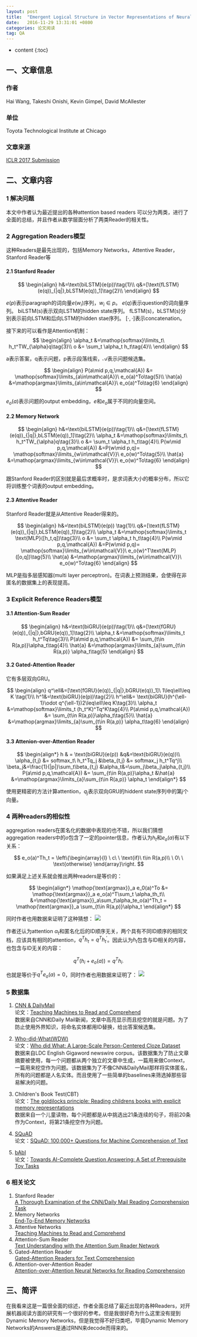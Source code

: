 ```yaml
---
layout: post
title:  "Emergent Logical Structure in Vector Representations of Neural Readers"
date:   2016-11-29 13:31:01 +0800
categories: 论文阅读
tag: QA
---
```


* content
{:toc}

## 一、文章信息

### 作者
Hai Wang, Takeshi Onishi, Kevin Gimpel, David McAllester

### 单位
Toyota Technological Institute at Chicago

### 文章来源
[ICLR 2017 Submission](https://arxiv.org/abs/1611.07954)

## 二、文章内容

### 1 解决问题
本文中作者认为最近提出的各种attention based readers 可以分为两类，进行了全面的总结，并且作者从数学层面分析了两类Reader的相关性。

### 2 Aggregation Readers模型
这种Readers是最先出现的，包括Memory Networks，Attentive Reader，Stanford Reader等

#### 2.1 Stanford Reader

$$
\begin{align}
h&=\text{biLSTM}(e(p))\tag{1}\\
q&=[\text{fLSTM}(e(q))_{|q|},bLSTM(e(q))_1]\tag{2}\\
\end{align}
$$

$e(p)$表示paragraph的词向量$e(w_i)$序列，$w_i \in p$。
$e(q)$表示question的词向量序列。
biLSTM(s)表示双向LSTM的hidden state序列。
fLSTM(s)，bLSTM(s)分别表示前向LSTM和后向LSTM的hidden stae序列。
$[\cdot,\cdot]$表示concatenation。

接下来的可以看作是Attention机制：
$$
\begin{align}
\alpha_t &=\mathop{softmax}\limits_t\ h_t^TW_{\alpha}q\tag{3}\\
o &= \sum_t \alpha_t h_t\tag{4}\\
\end{align}
$$

a表示答案，q表示问题，p表示段落线索，$\mathcal{A}$表示问题候选集。

$$
\begin{align}
P(a\mid p,q,\mathcal{A}) &= \mathop{softmax}\limits_{a\in\mathcal{A}}\ e_o(a)^To\tag{5}\\
\hat{a} &=\mathop{argmax}\limits_{a\in\mathcal{A}}\ e_o(a)^To\tag{6}
\end{align}
$$

$e_o(a)$表示问题的output embedding，$e$和$e_o$属于不同的向量空间。

#### 2.2 Memory Network

$$
\begin{align}
h&=\text{biLSTM}(e(p))\tag{1}\\
q&=[\text{fLSTM}(e(q))_{|q|},bLSTM(e(q))_1]\tag{2}\\
\alpha_t &=\mathop{softmax}\limits_t\ h_t^TW_{\alpha}q\tag{3}\\
o &= \sum_t \alpha_t h_t\tag{4}\\
P(w\mid p,q,\mathcal{A}) &=P(w\mid p,q)= \mathop{softmax}\limits_{w\in\mathcal{V}}\ e_o(w)^To\tag{5}\\
\hat{a} &=\mathop{argmax}\limits_{w\in\mathcal{V}}\ e_o(w)^To\tag{6}
\end{align}
$$

跟Stanford Reader的区别就是最后求概率时，是求词表大小的概率分布，所以它将训练整个词表的output embedding。

#### 2.3 Attentive Reader 
Stanford Reader就是从Attentive Reader得来的。

$$
\begin{align}
h&=\text{biLSTM}(e(p)) \tag{1}\\
q&=[\text{fLSTM}(e(q))_{|q|},bLSTM(e(q))_1]\tag{2}\\
\alpha_t &=\mathop{softmax}\limits_t \text{MLP}([h_t,q])\tag{3}\\
o &= \sum_t \alpha_t h_t\tag{4}\\
P(w\mid p,q,\mathcal{A}) &=P(w\mid p,q)= \mathop{softmax}\limits_{w\in\mathcal{V}}\ e_o(w)^T\text{MLP}([o,q])\tag{5}\\
\hat{a} &=\mathop{argmax}\limits_{w\in\mathcal{V}}\ e_o(w)^To\tag{6}
\end{align}
$$

MLP是指多层感知器(multi layer perceptron)。在词表上预测结果，会使得在非匿名的数据集上的表现提高。

### 3 Explicit Reference Readers模型

#### 3.1 Attention-Sum Reader

$$
\begin{align}
h&=\text{biGRU}(e(p))\tag{1}\\
q&=[\text{fGRU}(e(q))_{|q|},bGRU(e(q))_1]\tag{2}\\
\alpha_t &=\mathop{softmax}\limits_t h_t^Tq\tag{3}\\
P(a\mid p,q,\mathcal{A}) &= \sum_{t\in R(a,p)}\alpha_t\tag{4}\\
\hat{a} &=\mathop{argmax}\limits_{a}\sum_{t\in R(a,p)} \alpha_t\tag{5}
\end{align}
$$

#### 3.2 Gated-Attention Reader
它有多层双向GRU。

$$
\begin{align}
q^\ell&=[\text{fGRU}(e(q))_{|q|},bGRU(e(q))_1]\ 1\leq\ell\leq K \tag{1}\\
h^1&=\text{biGRU}(e(p))\tag{2}\\
h^\ell&= \text{biGRU}(h^{\ell-1}\odot q^{\ell-1})2\leq\ell\leq K\tag{3}\\
\alpha_t &=\mathop{softmax}\limits_t (h_t^K)^Tq^K\tag{4}\\
P(a\mid p,q,\mathcal{A}) &= \sum_{t\in R(a,p)}\alpha_t\tag{5}\\
\hat{a} &=\mathop{argmax}\limits_{a}\sum_{t\in R(a,p)} \alpha_t\tag{6}
\end{align}
$$

#### 3.3 Attenion-over-Attention Reader

$$
\begin{align*}
h & = \text{biGRU}(e(p)) &q&=\text{biGRU}(e(q))\\
\alpha_{t,j} &= softmax_t\ h_t^Tq_j &\beta_{t,j}  &= softmax_j h_t^Tq^j\\
\beta_j&=\frac{1}{|p|}\sum_t\beta_{t,j} &\alpha_t&=\sum_j\beta_j\alpha_{t,j}\\
P(a\mid p,q,\mathcal{A}) &= \sum_{t\in R(a,p)}\alpha_t &\hat{a} &=\mathop{argmax}\limits_{a}\sum_{t\in R(a,p)} \alpha_t
\end{align*}
$$

使用更精密的方法计算attention，$q_j$表示双向GRU的hiddent state序列中的第$j$个向量。

### 4 两种readers的相似性
aggregation readers在匿名化的数据中表现的也不错，所以我们猜想aggregation readers中的$o$包含了一定的pointer信息，作者认为$h_t$和$e_o(a)$有以下关系：

$$
e_o(a)^Th_t = \left\{\begin{array}{l}
\ c\ \ \text{if}\ t\in R(a,p)\\
\ 0\ \ \text{otherwise}
\end{array}\right.
$$

如果满足上述关系就会推出两种readers是等价的：

$$
\begin{align*}
\mathop{\text{argmax}}_a e_0(a)^To &= \mathop{\text{argmax}}_a e_o(a)^T\sum_t \alpha_th_t\\
&=\mathop{\text{argmax}}_a\sum_t\alpha_te_o(a)^Th_t = \mathop{\text{argmax}}_a \sum_{t\in R(a,p)}\alpha_t
\end{align*}
$$

同时作者也用数据来证明了这种猜想：
![](http://oddpnmpll.bkt.clouddn.com/2016-11-29-085545.jpg)

作者还认为attention $\alpha_t$和匿名化后的ID顺序无关，两个具有不同ID顺序的相同文档，应该具有相同的attention，$q^Th_t=q^Th_t^{'}$。因此认为$h_t$包含与ID相关的内容，也包含与ID无关的内容：

$$
q^T(h_i+e_o(a))=q^Th_{i\cdot}
$$

也就是等价于$q^Te_o(a)=0$，同时作者也用数据来证明了：
![](http://oddpnmpll.bkt.clouddn.com/2016-11-29-091617.jpg)

### 5 数据集
1. [CNN & DailyMail](http://cs.nyu.edu/~kcho/DMQA/)  
论文：[Teaching Machines to Read and Comprehend](https://arxiv.org/abs/1506.03340)  
数据来自CNN和Daily Mail新闻，文章中高亮显示而且挖空的就是问题。为了防止使用外界知识，将命名实体都用ID替换，给出答案候选集。

2. [Who-did-What(WDW)](https://tticnlp.github.io/who_did_what/)  
论文：[Who did What: A Large-Scale Person-Centered Cloze Dataset](http://aclweb.org/anthology/D/D16/D16-1241.pdf)  
数据来自LDC English Gigaword newswire corpus。该数据集为了防止文章摘要被使用，每一个问题都从两个独立的文章中生成，一篇用来做Context，一篇用来挖空作为问题。该数据集为了不像CNN&DailyMail那样将实体匿名，所有的问题都是人名实体。而且使用了一些简单的baselines来筛选掉那些容易解决的问题。

3. Children's Book Test(CBT)  
论文：[The goldilocks principle: Reading childrens books with explicit memory representations](https://arxiv.org/abs/1511.02301)  
数据来自一个儿童读物，每个问题都是从中挑选出21条连续的句子，将前20条作为Context，将第21条挖空作为问题。

4. [SQuAD](https://rajpurkar.github.io/SQuAD-explorer/)  
论文：[SQuAD: 100,000+ Questions for Machine Comprehension of Text](https://arxiv.org/abs/1606.05250)

5. [bAbI](http://fb.ai/babi)  
论文：[Towards AI-Complete Question Answering: A Set of Prerequisite Toy Tasks](https://arxiv.org/abs/1502.05698)

### 6 相关论文
1. Stanford Reader  
[A Thorough Examination of the CNN/Daily Mail Reading Comprehension Task](https://arxiv.org/abs/1606.02858)
2. Memory Networks  
[End-To-End Memory Networks](https://arxiv.org/abs/1503.08895)
3. Attentive Networks  
[Teaching Machines to Read and Comprehend](https://arxiv.org/abs/1506.03340)
4. Attention-Sum Reader  
[Text Understanding with the Attention Sum Reader Network](https://arxiv.org/abs/1603.01547)
5. Gated-Attention Reader  
[Gated-Attention Readers for Text Comprehension](https://arxiv.org/abs/1606.01549)
6. Attention-over-Attention Reader  
[Attention-over-Attention Neural Networks for Reading Comprehension](https://arxiv.org/abs/1607.04423)

## 三、简评
在我看来这是一篇很全面的综述，作者全面总结了最近出现的各种Readers，对开展机器阅读方面的研究有一个很好的参考。但是我很好奇为什么这里没有提到Dynamic Memory Networks，但是我觉得不好归类吧，毕竟Dynamic Memory Networks的Answers是通过RNN来decode而得来的。


